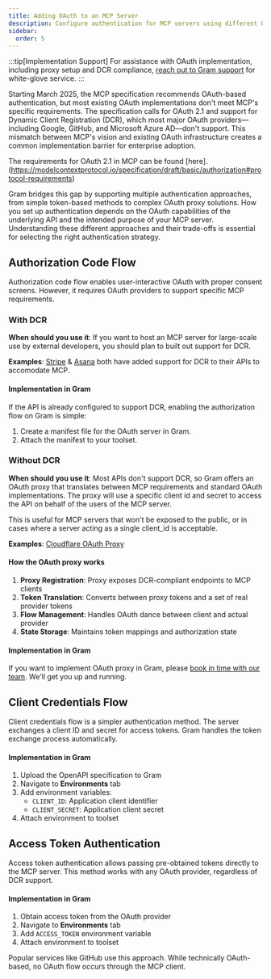 ```yaml
---
title: Adding OAuth to an MCP Server
description: Configure authentication for MCP servers using different OAuth methods
sidebar:
  order: 5
---
```


:::tip[Implementation Support]
For assistance with OAuth implementation, including proxy setup and DCR compliance, [reach out to Gram support](https://calendly.com/sagar-speakeasy/30min) for white-glove service.
:::


Starting March 2025, the MCP specification recommends OAuth-based authentication, but most existing OAuth implementations don't meet MCP's specific requirements. The specification calls for OAuth 2.1 and support for Dynamic Client Registration (DCR), which most major OAuth providers—including Google, GitHub, and Microsoft Azure AD—don't support. This mismatch between MCP's vision and existing OAuth infrastructure creates a common implementation barrier for enterprise adoption.

The requirements for OAuth 2.1 in MCP can be found [here].(https://modelcontextprotocol.io/specification/draft/basic/authorization#protocol-requirements)

Gram bridges this gap by supporting multiple authentication approaches, from simple token-based methods to complex OAuth proxy solutions. How you set up authentication depends on the OAuth capabilities of the underlying API and the intended purpose of your MCP server. Understanding these different approaches and their trade-offs is essential for selecting the right authentication strategy.


## Authorization Code Flow

Authorization code flow enables user-interactive OAuth with proper consent screens. However, it requires OAuth providers to support specific MCP requirements.

### With DCR

**When should you use it**: If you want to host an MCP server for large-scale use by external developers, you should plan to built out support for DCR.

**Examples**: [Stripe](https://docs.stripe.com/mcp) & [Asana](https://developers.asana.com/docs/integrating-with-asanas-mcp-server) both have added support for DCR to their APIs to accomodate MCP.

#### Implementation in Gram

If the API is already configured to support DCR, enabling the authorization flow on Gram is simple:

1. Create a manifest file for the OAuth server in Gram.
2. Attach the manifest to your toolset.

### Without DCR

**When should you use it**: Most APIs don't support DCR, so Gram offers an OAuth proxy that translates between MCP requirements and standard OAuth implementations. The proxy will use a specific client id and secret to access the API on behalf of the users of the MCP server.

This is useful for MCP servers that won't be exposed to the public, or in cases where a server acting as a single client_id is acceptable.

**Examples**: [Cloudflare OAuth Proxy](https://blog.cloudflare.com/remote-model-context-protocol-servers-mcp/#workers-oauth-provider-an-oauth-2-1-provider-library-for-cloudflare-workers)

#### How the OAuth proxy works

1. **Proxy Registration**: Proxy exposes DCR-compliant endpoints to MCP clients
2. **Token Translation**: Converts between proxy tokens and a set of real provider tokens
3. **Flow Management**: Handles OAuth dance between client and actual provider
4. **State Storage**: Maintains token mappings and authorization state

#### Implementation in Gram

If you want to implement OAuth proxy in Gram, please [book in time with our team](https://calendly.com/sagar-speakeasy/30min). We'll get you up and running.

## Client Credentials Flow

Client credentials flow is a simpler authentication method. The server exchanges a client ID and secret for access tokens. Gram handles the token exchange process automatically.

#### Implementation in Gram

1. Upload the OpenAPI specification to Gram
2. Navigate to **Environments** tab
3. Add environment variables:
   - `CLIENT_ID`: Application client identifier
   - `CLIENT_SECRET`: Application client secret
4. Attach environment to toolset

## Access Token Authentication

Access token authentication allows passing pre-obtained tokens directly to the MCP server. This method works with any OAuth provider, regardless of DCR support.

#### Implementation in Gram

1. Obtain access token from the OAuth provider
2. Navigate to **Environments** tab
3. Add `ACCESS_TOKEN` environment variable
4. Attach environment to toolset

Popular services like GitHub use this approach. While technically OAuth-based, no OAuth flow occurs through the MCP client.
